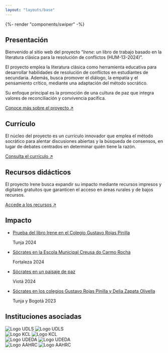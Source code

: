 ```yaml
---
layout: "layouts/base"
---
```


<section class="home-section carousel">
    {%- render "components/swiper" -%}
</section>
<section class="home-section hero">
    <div class="hero-content">
        <h1 class="visually-hidden">Presentación</h1>
        <div class="hero-copy">
            <p>Bienvenido al sitio web del proyecto “<em>Irene</em>: un libro de trabajo basado en la literatura clásica para la resolución de conflictos (HUM-13-2024)”.</p>
            <p>El proyecto emplea la literatura clásica como herramienta educativa para desarrollar habilidades de resolución de conflictos en estudiantes de secundaria. Además, busca promover el diálogo, la empatía y el pensamiento crítico, mediante una adaptación del método socrático.</p>
            <p>Su enfoque principal es la promoción de una cultura de paz que integra valores de reconciliación y convivencia pacífica.</p>
            <a href="/acerca-de/introduccion" class="section-link">
                Conoce más sobre el proyecto
                <span>&#8599;</span>
            </a>
        </div>
    </div>
</section>
<section class="home-section two-grid">
    <div>
        <h2>Currículo</h2>
        <p>El núcleo del proyecto es un currículo innovador que emplea el método socrático para alentar discusiones abiertas y la búsqueda de consensos, en lugar de debates centrados en determinar quién tiene la razón.</p>
        <a href="/curriculo" class="section-link">
        Consulta el currículo
        <span>&#8599;</span>
        </a>
    </div>
    <div>
        <h2>Recursos didácticos</h2>
        <p>El proyecto Irene busca expandir su impacto mediante recursos impresos y digitales gratuitos que garanticen el acceso en áreas rurales y de bajos recursos.</p>
        <a href="/recursos-didacticos/guia-socratica/es/" class="section-link">
        Accede a los recursos
        <span>&#8599;</span>
        </a>
    </div>
</section>

<section class="home-section testimonials">
    <h2>Impacto</h2>
    <!-- <p>Laboris veniam veniam ut aute ea laborum enim voluptate.</p> -->
    <ul class="testimonials-list">
        <li class="testimonial">
            <p><a class="testimonial-link" href="/impacto/tunja-2024/">Prueba del libro Irene en el Colegio Gustavo Rojas Pinilla</a></p>
            <span class="city">Tunja</span>
            <span class="year">2024</span>
        </li>
        <li class="testimonial">
            <p><a class="testimonial-link" href="/impacto/fortaleza-2024/">Sócrates en la Escola Municipal Creusa do Carmo Rocha</a></p>
            <span class="city">Fortaleza</span>
            <span class="year">2024</span>
        </li>
        <li class="testimonial">
            <p><a class="testimonial-link" href="/impacto/viota-2024/">Sócrates en un paisaje de paz</a></p>
            <span class="city">Viotá</span>
            <span class="year">2024</span>
        </li>
        <li class="testimonial">
            <p><a class="testimonial-link" href="/impacto/tunja-bogota-2023/">Sócrates en los colegios Gustavo Rojas Pinilla y Delia Zapata Olivella</a></p>
            <span class="city">Tunja y Bogotá</span>
            <span class="year">2023</span>
        </li>
    </ul>
</section>
<section class="home-section institutions">
    <h2>Instituciones asociadas</h2>
    <!-- <p>Laboris veniam veniam ut aute ea laborum enim voluptate.</p> -->
    <div class="logos">
    <!-- Logo UDLS -->
        <div class="logo-wrapper">
            <img class="logo-light" src="/img/inicio/logos/udls-g.svg" alt="Logo UDLS">
            <img class="logo-dark" src="/img/inicio/logos/udls-g-i.svg" alt="Logo UDLS">
        </div>
        <!-- Logo KCL -->
        <div class="logo-wrapper">
            <img class="logo-light" src="/img/inicio/logos/kcl-g.svg" alt="Logo KCL">
            <img class="logo-dark" src="/img/inicio/logos/kcl-g-i.svg" alt="Logo KCL">
        </div>
        <!-- Logo UDEDA -->
        <div class="logo-wrapper">
            <img class="logo-light" src="/img/inicio/logos/udeda-g.svg" alt="Logo UDEDA">
            <img class="logo-dark" src="/img/inicio/logos/udeda-g-i.svg" alt="Logo UDEDA">
        </div>
        <!-- Logo AAHRC -->
        <div class="logo-wrapper">
            <img class="logo-light" src="/img/inicio/logos/aahrc-g.svg" alt="Logo AAHRC">
            <img class="logo-dark" src="/img/inicio/logos/aahrc-g-i.svg" alt="Logo AAHRC">
        </div>
    </div>
</section>
